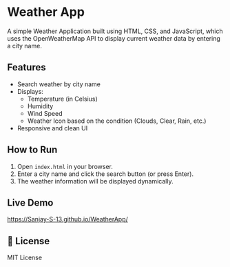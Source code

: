# Weather App

A simple Weather Application built using HTML, CSS, and JavaScript, which uses the OpenWeatherMap API to display current weather data by entering a city name.

##  Features
- Search weather by city name
- Displays:
    - Temperature (in Celsius)
    - Humidity
    - Wind Speed
    - Weather Icon based on the condition (Clouds, Clear, Rain, etc.)
- Responsive and clean UI

##  How to Run
1. Open `index.html` in your browser.
2. Enter a city name and click the search button (or press Enter).
3. The weather information will be displayed dynamically.

##  Live Demo
https://Sanjay-S-13.github.io/WeatherApp/

## 📄 License
MIT License
